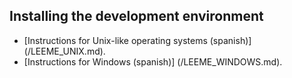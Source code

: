 ## Installing the development environment

- [Instructions for Unix-like operating systems (spanish)] (/LEEME_UNIX.md).
- [Instructions for Windows (spanish)] (/LEEME_WINDOWS.md).

